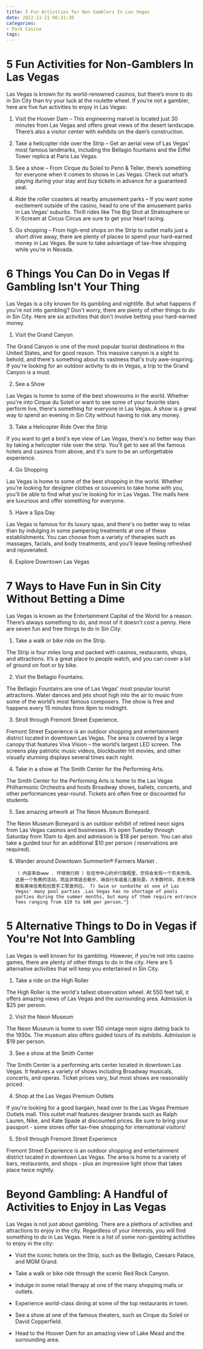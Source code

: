 ```yaml
---
title: 5 Fun Activities for Non Gamblers In Las Vegas
date: 2022-11-21 06:31:38
categories:
- Park Casino
tags:
---
```



#  5 Fun Activities for Non-Gamblers In Las Vegas

Las Vegas is known for its world-renowned casinos, but there’s more to do in Sin City than try your luck at the roulette wheel. If you’re not a gambler, here are five fun activities to enjoy in Las Vegas:

1) Visit the Hoover Dam – This engineering marvel is located just 30 minutes from Las Vegas and offers great views of the desert landscape. There’s also a visitor center with exhibits on the dam’s construction.

2) Take a helicopter ride over the Strip – Get an aerial view of Las Vegas’ most famous landmarks, including the Bellagio fountains and the Eiffel Tower replica at Paris Las Vegas.

3) See a show – From Cirque du Soleil to Penn & Teller, there’s something for everyone when it comes to shows in Las Vegas. Check out what’s playing during your stay and buy tickets in advance for a guaranteed seat.

4) Ride the roller coasters at nearby amusement parks – If you want some excitement outside of the casino, head to one of the amusement parks in Las Vegas’ suburbs. Thrill rides like The Big Shot at Stratosphere or X-Scream at Circus Circus are sure to get your heart racing.

5) Go shopping – From high-end shops on the Strip to outlet malls just a short drive away, there are plenty of places to spend your hard-earned money in Las Vegas. Be sure to take advantage of tax-free shopping while you’re in Nevada.

#  6 Things You Can Do in Vegas If Gambling Isn't Your Thing

Las Vegas is a city known for its gambling and nightlife. But what happens if you're not into gambling? Don't worry, there are plenty of other things to do in Sin City. Here are six activities that don't involve betting your hard-earned money.

1. Visit the Grand Canyon

The Grand Canyon is one of the most popular tourist destinations in the United States, and for good reason. This massive canyon is a sight to behold, and there's something about its vastness that's truly awe-inspiring. If you're looking for an outdoor activity to do in Vegas, a trip to the Grand Canyon is a must.

2. See a Show

Las Vegas is home to some of the best showrooms in the world. Whether you're into Cirque du Soleil or want to see some of your favorite stars perform live, there's something for everyone in Las Vegas. A show is a great way to spend an evening in Sin City without having to risk any money.

3. Take a Helicopter Ride Over the Strip

If you want to get a bird's eye view of Las Vegas, there's no better way than by taking a helicopter ride over the strip. You'll get to see all the famous hotels and casinos from above, and it's sure to be an unforgettable experience.

4. Go Shopping

Las Vegas is home to some of the best shopping in the world. Whether you're looking for designer clothes or souvenirs to take home with you, you'll be able to find what you're looking for in Las Vegas. The malls here are luxurious and offer something for everyone.

5. Have a Spa Day

Las Vegas is famous for its luxury spas, and there's no better way to relax than by indulging in some pampering treatments at one of these establishments. You can choose from a variety of therapies such as massages, facials, and body treatments, and you'll leave feeling refreshed and rejuvenated.

6. Explore Downtown Las Vegas

#  7 Ways to Have Fun in Sin City Without Betting a Dime

Las Vegas is known as the Entertainment Capital of the World for a reason. There’s always something to do, and most of it doesn’t cost a penny. Here are seven fun and free things to do in Sin City:

1) Take a walk or bike ride on the Strip.

The Strip is four miles long and packed with casinos, restaurants, shops, and attractions. It’s a great place to people watch, and you can cover a lot of ground on foot or by bike.

2) Visit the Bellagio Fountains.

The Bellagio Fountains are one of Las Vegas’ most popular tourist attractions. Water dances and jets shoot high into the air to music from some of the world’s most famous composers. The show is free and happens every 15 minutes from 8pm to midnight.

3) Stroll through Fremont Street Experience.

Fremont Street Experience is an outdoor shopping and entertainment district located in downtown Las Vegas. The area is covered by a large canopy that features Viva Vision – the world’s largest LED screen. The screens play patriotic music videos, blockbuster hit movies, and other visually stunning displays several times each night.

4) Take in a show at The Smith Center for the Performing Arts.

The Smith Center for the Performing Arts is home to the Las Vegas Philharmonic Orchestra and hosts Broadway shows, ballets, concerts, and other performances year-round. Tickets are often free or discounted for students.

5) See amazing artwork at The Neon Museum Boneyard.

The Neon Museum Boneyard is an outdoor exhibit of retired neon signs from Las Vegas casinos and businesses. It’s open Tuesday through Saturday from 10am to 4pm and admission is $18 per person. You can also take a guided tour for an additional $10 per person ( reservations are required).

6) Wander around Downtown Summerlin® Farmers Market .





















       （ 内容来自www . 环球旅行网 ）在往市中心的步行路程里，您将会发现一个农夫市场。这是一个免费的活动，而且非常适合散步、骑自行车或者儿童玩耍。大多数时间，农夫市场都有美味佳肴和创意手工零食供应。 7) Swim or sunbathe at one of Las Vegas' many pool parties .Las Vegas has no shortage of pools parties during the summer months, but many of them require entrance fees ranging from $10 to $40 per person."}

#  5 Alternative Things to Do in Vegas if You're Not Into Gambling

Las Vegas is well known for its gambling. However, if you're not into casino games, there are plenty of other things to do in the city. Here are 5 alternative activities that will keep you entertained in Sin City.

1. Take a ride on the High Roller

The High Roller is the world's tallest observation wheel. At 550 feet tall, it offers amazing views of Las Vegas and the surrounding area. Admission is $25 per person.

2. Visit the Neon Museum

The Neon Museum is home to over 150 vintage neon signs dating back to the 1930s. The museum also offers guided tours of its exhibits. Admission is $19 per person.

3. See a show at the Smith Center

The Smith Center is a performing arts center located in downtown Las Vegas. It features a variety of shows including Broadway musicals, concerts, and operas. Ticket prices vary, but most shows are reasonably priced.

4. Shop at the Las Vegas Premium Outlets

If you're looking for a good bargain, head over to the Las Vegas Premium Outlets mall. This outlet mall features designer brands such as Ralph Lauren, Nike, and Kate Spade at discounted prices. Be sure to bring your passport - some stores offer tax-free shopping for international visitors!

5. Stroll through Fremont Street Experience

Fremont Street Experience is an outdoor shopping and entertainment district located in downtown Las Vegas. The area is home to a variety of bars, restaurants, and shops - plus an impressive light show that takes place twice nightly.

#  Beyond Gambling: A Handful of Activities to Enjoy in Las Vegas

Las Vegas is not just about gambling. There are a plethora of activities and attractions to enjoy in the city. Regardless of your interests, you will find something to do in Las Vegas. Here is a list of some non-gambling activities to enjoy in the city:

* Visit the iconic hotels on the Strip, such as the Bellagio, Caesars Palace, and MGM Grand.

* Take a walk or bike ride through the scenic Red Rock Canyon.

* Indulge in some retail therapy at one of the many shopping malls or outlets.

* Experience world-class dining at some of the top restaurants in town.

* See a show at one of the famous theaters, such as Cirque du Soleil or David Copperfield.

* Head to the Hoover Dam for an amazing view of Lake Mead and the surrounding area.